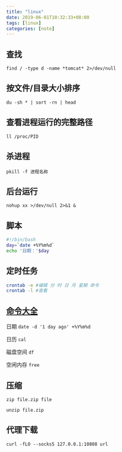 ```yaml
---
title: "linux"
date: 2019-06-01T10:32:33+08:00
tags: [linux]
categories: [note]
---
```


## 查找
`find / -type d -name *tomcat* 2>/dev/null`

## 按文件/目录大小排序  
`du -sh * | sort -rn | head`

## 查看进程运行的完整路径
`ll /proc/PID`

## 杀进程
`pkill -f 进程名称`

## 后台运行
`nohup xx >/dev/null 2>&1 &`

## 脚本
```bash
#!/bin/bash
day=`date +%Y%m%d`
echo '日期：'$day
```

## 定时任务
```bash
crontab -e #编辑 分 时 日 月 星期 命令
crontab -l #查看
```

## [命令大全](http://man.linuxde.net/)
日期 `date -d '1 day ago' +%Y%m%d`

日历 `cal`

磁盘空间 `df`

空闲内存 `free`

## 压缩
`zip file.zip file`

`unzip file.zip`

## 代理下载
`curl -fLO --socks5 127.0.0.1:10808 url`